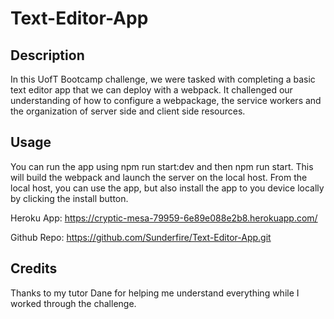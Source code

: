# Text-Editor-App

## Description

In this UofT Bootcamp challenge, we were tasked with completing a basic text editor app that we can deploy with a webpack. It challenged our understanding of how to configure a webpackage, the service workers and the organization of server side and client side resources.

## Usage

You can run the app using npm run start:dev and then npm run start. This will build the webpack and launch the server on the local host. From the local host, you can use the app, but also install the app to you device locally by clicking the install button.

Heroku App: https://cryptic-mesa-79959-6e89e088e2b8.herokuapp.com/

Github Repo: https://github.com/Sunderfire/Text-Editor-App.git

## Credits

Thanks to my tutor Dane for helping me understand everything while I worked through the challenge.
